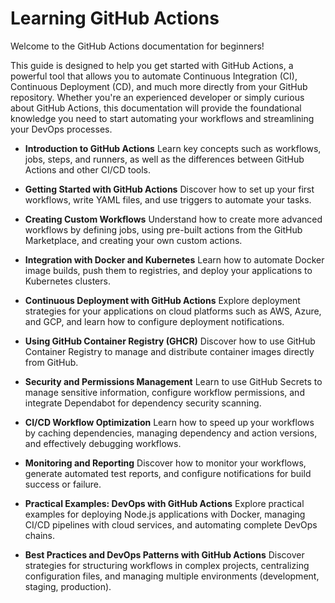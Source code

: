 # Learning GitHub Actions

Welcome to the GitHub Actions documentation for beginners!

This guide is designed to help you get started with GitHub Actions, a powerful tool that allows you to automate Continuous Integration (CI), Continuous Deployment (CD), and much more directly from your GitHub repository. Whether you're an experienced developer or simply curious about GitHub Actions, this documentation will provide the foundational knowledge you need to start automating your workflows and streamlining your DevOps processes.

- **Introduction to GitHub Actions**
  Learn key concepts such as workflows, jobs, steps, and runners, as well as the differences between GitHub Actions and other CI/CD tools.

- **Getting Started with GitHub Actions**
  Discover how to set up your first workflows, write YAML files, and use triggers to automate your tasks.

- **Creating Custom Workflows**
  Understand how to create more advanced workflows by defining jobs, using pre-built actions from the GitHub Marketplace, and creating your own custom actions.

- **Integration with Docker and Kubernetes**
  Learn how to automate Docker image builds, push them to registries, and deploy your applications to Kubernetes clusters.

- **Continuous Deployment with GitHub Actions**
  Explore deployment strategies for your applications on cloud platforms such as AWS, Azure, and GCP, and learn how to configure deployment notifications.

- **Using GitHub Container Registry (GHCR)**
  Discover how to use GitHub Container Registry to manage and distribute container images directly from GitHub.

- **Security and Permissions Management**
  Learn to use GitHub Secrets to manage sensitive information, configure workflow permissions, and integrate Dependabot for dependency security scanning.

- **CI/CD Workflow Optimization**
  Learn how to speed up your workflows by caching dependencies, managing dependency and action versions, and effectively debugging workflows.

- **Monitoring and Reporting**
  Discover how to monitor your workflows, generate automated test reports, and configure notifications for build success or failure.

- **Practical Examples: DevOps with GitHub Actions**
  Explore practical examples for deploying Node.js applications with Docker, managing CI/CD pipelines with cloud services, and automating complete DevOps chains.

- **Best Practices and DevOps Patterns with GitHub Actions**
  Discover strategies for structuring workflows in complex projects, centralizing configuration files, and managing multiple environments (development, staging, production).
